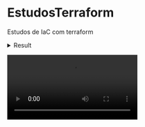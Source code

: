 # EstudosTerraform
Estudos de IaC com terraform

<details>
<summary>Result</summary>
  
![Nome](https://user-images.githubusercontent.com/1161307/171013513-95f18734-233d-45d3-aaf5-d6aec687db0e.mov)

  
</details>

![Nome](https://user-images.githubusercontent.com/1161307/171013513-95f18734-233d-45d3-aaf5-d6aec687db0e.mov)
